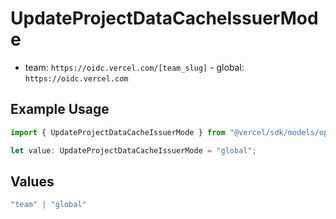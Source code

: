 # UpdateProjectDataCacheIssuerMode

- team: `https://oidc.vercel.com/[team_slug]` - global: `https://oidc.vercel.com`

## Example Usage

```typescript
import { UpdateProjectDataCacheIssuerMode } from "@vercel/sdk/models/operations/updateprojectdatacache.js";

let value: UpdateProjectDataCacheIssuerMode = "global";
```

## Values

```typescript
"team" | "global"
```
